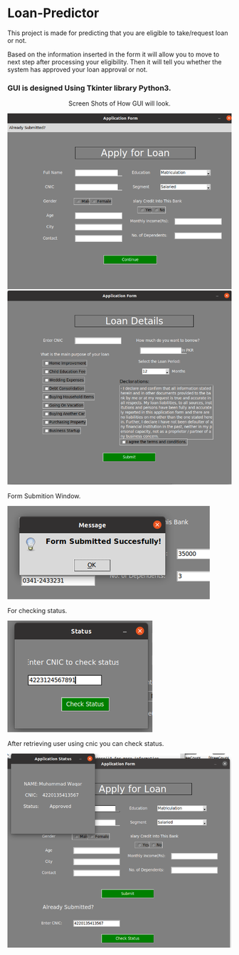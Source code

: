 # Loan-Predictor
This project is made for predicting that you are eligible to take/request loan or not.

Based on the information inserted in the form it will allow you to move to next step after processing your eligibility. Then it will tell you whether the system has approved your loan approval or not.
<h3>GUI is designed Using Tkinter library Python3.</h3>
<div align="column">
  <div align="center">
    <p>Screen Shots of How GUI will look.</p>
  </div>
  <img src="1.png" alt="Pic-1">
  <img src="2.png" alt="Pic-2">
  <p>Form Submition Window.</p>
  <img src="4.png" alt="Pic-4">
   <p>For checking status.</p>
  <img src="3.png" alt="Pic-3">
  <p>After retrieving user using cnic you can check status.</p>
  <img src="5.png" alt="Pic-5">
</div>
